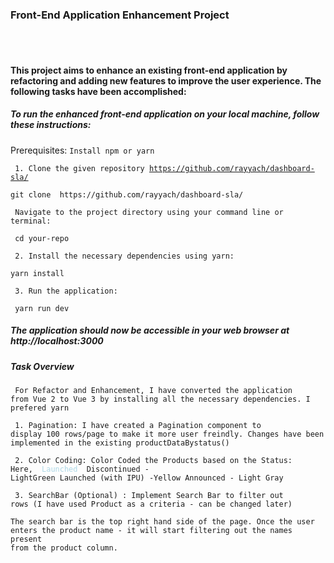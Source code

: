 <h3> Front-End Application Enhancement Project </h3>

<br/>
<br/>

<h4> This project aims to enhance an existing front-end application by refactoring and adding new features to improve the user experience. The following tasks have been accomplished:
 </h4>

<h5>To run the enhanced front-end application on your local machine, follow these instructions:</h5>

Prerequisites: <code>Install npm or yarn</code>

<code> 1. Clone the given repository  https://github.com/rayyach/dashboard-sla/ </code>

    git clone  https://github.com/rayyach/dashboard-sla/

<code> Navigate to the project directory using your command line or terminal: </code>
    
     cd your-repo

<code> 2. Install the necessary dependencies using yarn: </code>

    yarn install

<code> 3. Run the application: </code>

     yarn run dev

<h5>The application should now be accessible in your web browser at http://localhost:3000</h5> 


<h5> Task Overview </h5>

<code> For Refactor and Enhancement, I have converted the application from Vue 2 to Vue 3 by installing all the necessary dependencies. I prefered yarn </code>

<code> 1. Pagination: I have created a Pagination component to display 100 rows/page to make it more user freindly.
Changes have been implemented in the existing productDataBystatus() </code>

<code> 2. Color Coding: Color Coded the Products based on the Status:
       Here, <font color="Lightblue"> Launched </font>
       Discontinued - LightGreen
       Launched (with IPU) -Yellow
       Announced - Light Gray
</code>

<code> 3. SearchBar (Optional) : Implement Search Bar to filter out rows (I have used Product as a criteria - can be changed later)    
    The search bar is the top right hand side of the page. Once the user enters the product name - it will start filtering out the 
    names present from the product column. </code> 




